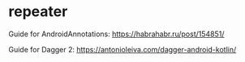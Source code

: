 # repeater


Guide for AndroidAnnotations:
https://habrahabr.ru/post/154851/

Guide for Dagger 2:
https://antonioleiva.com/dagger-android-kotlin/
